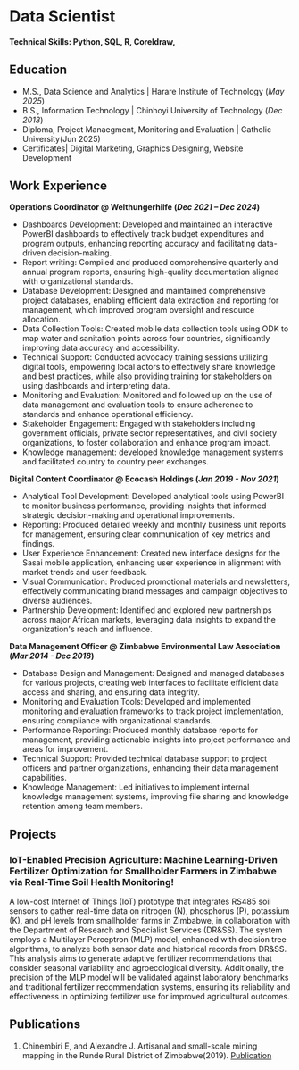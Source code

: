 # Data Scientist

#### Technical Skills: Python, SQL, R, Coreldraw, 

## Education
					       		
- M.S., Data Science and Analytics	| Harare Institute of Technology (_May 2025_)	 			        
- B.S., Information Technology | Chinhoyi University of Technology (_Dec 2013_)
- Diploma, Project Manaegment, Monitoring and Evaluation | Catholic University(Jun 2025)
- Certificates| Digital Marketing, Graphics Designing, Website Development 

## Work Experience
**Operations Coordinator @ Welthungerhilfe (_Dec 2021 – Dec 2024_)**
- Dashboards Development: Developed and maintained an interactive PowerBI dashboards to effectively track budget expenditures and program outputs, enhancing reporting accuracy and facilitating data-driven decision-making.
- Report writing: Compiled and produced comprehensive quarterly and annual program reports, ensuring high-quality documentation aligned with organizational standards.
- Database Development: Designed and maintained comprehensive project databases, enabling efficient data extraction and reporting for management, which improved program oversight and resource allocation.
- Data Collection Tools: Created mobile data collection tools using ODK to map water and sanitation points across four countries, significantly improving data accuracy and accessibility.
- Technical Support: Conducted advocacy training sessions utilizing digital tools, empowering local actors to effectively share knowledge and best practices, while also providing training for stakeholders on using dashboards and interpreting data.
- Monitoring and Evaluation: Monitored and followed up on the use of data management and evaluation tools to ensure adherence to standards and enhance operational efficiency.
- Stakeholder Engagement: Engaged with stakeholders including government officials, private sector representatives, and civil society organizations, to foster collaboration and enhance program impact.
- Knowledge management: developed knowledge management systems and facilitated country to country peer exchanges.  


**Digital Content Coordinator @ Ecocash Holdings (_Jan 2019 - Nov 2021_)**
- Analytical Tool Development: Developed analytical tools using PowerBI to monitor business performance, providing insights that informed strategic decision-making and operational improvements.
- Reporting: Produced detailed weekly and monthly business unit reports for management, ensuring clear communication of key metrics and findings.
- User Experience Enhancement: Created new interface designs for the Sasai mobile application, enhancing user experience in alignment with market trends and user feedback.
- Visual Communication: Produced promotional materials and newsletters, effectively communicating brand messages and campaign objectives to diverse audiences.
- Partnership Development: Identified and explored new partnerships across major African markets, leveraging data insights to expand the organization's reach and influence.

**Data Management Officer  @ Zimbabwe Environmental Law Association (_Mar 2014 - Dec 2018_)**
- Database Design and Management: Designed and managed databases for various projects, creating web interfaces to facilitate efficient data access and sharing, and ensuring data integrity.
- Monitoring and Evaluation Tools: Developed and implemented monitoring and evaluation frameworks to track project implementation, ensuring compliance with organizational standards.
- Performance Reporting: Produced monthly database reports for management, providing actionable insights into project performance and areas for improvement.
- Technical Support: Provided technical database support to project officers and partner organizations, enhancing their data management capabilities.
- Knowledge Management: Led initiatives to implement internal knowledge management systems, improving file sharing and knowledge retention among team members. 

## Projects
### IoT-Enabled Precision Agriculture: Machine Learning-Driven Fertilizer Optimization for Smallholder Farmers in Zimbabwe via Real-Time Soil Health Monitoring!

A low-cost Internet of Things (IoT) prototype that integrates RS485 soil sensors to gather real-time data on nitrogen (N), phosphorus (P), potassium (K), and pH levels from smallholder farms in Zimbabwe, in collaboration with the Department of Research and Specialist Services (DR&SS). The system employs a Multilayer Perceptron (MLP) model, enhanced with decision tree algorithms, to analyze both sensor data and historical records from DR&SS. This analysis aims to generate adaptive fertilizer recommendations that consider seasonal variability and agroecological diversity. Additionally, the precision of the MLP model will be validated against laboratory benchmarks and traditional fertilizer recommendation systems, ensuring its reliability and effectiveness in optimizing fertilizer use for improved agricultural outcomes.

## Publications
1. Chinembiri E, and Alexandre J. Artisanal and small-scale mining mapping in the Runde Rural District of Zimbabwe(2019). 
[Publication](https://ipisresearch.be/publication/artisanal-small-scale-mining-mapping-runde-rural-district-zimbabwe/)


